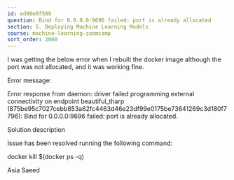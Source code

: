 ```yaml
---
id: ed90e0f589
question: Bind for 0.0.0.0:9696 failed: port is already allocated
section: 5. Deploying Machine Learning Models
course: machine-learning-zoomcamp
sort_order: 2060
---
```


I was getting the below error when I rebuilt the docker image although the port was not allocated, and it was working fine.

Error message:

Error response from daemon: driver failed programming external connectivity on endpoint beautiful_tharp (875be95c7027cebb853a62fc4463d46e23df99e0175be73641269c3d180f7796): Bind for 0.0.0.0:9696 failed: port is already allocated.

Solution description

Issue has been resolved running the following command:

docker kill $(docker ps -q)

Asia Saeed

